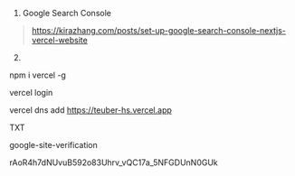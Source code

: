 1. Google Search Console

> https://kirazhang.com/posts/set-up-google-search-console-nextjs-vercel-website

2. 
npm i vercel -g

vercel login

vercel dns add https://teuber-hs.vercel.app

TXT
 
google-site-verification

rAoR4h7dNUvuB592o83Uhrv_vQC17a_5NFGDUnN0GUk
